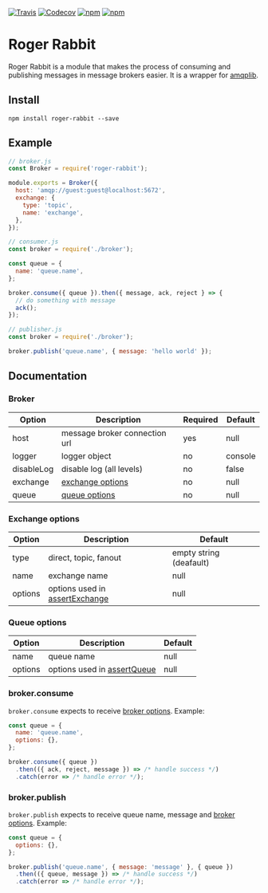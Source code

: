 [![Travis](https://img.shields.io/travis/ignicaodigitalbr/roger-rabbit.svg?style=flat-square)](https://travis-ci.org/ignicaodigitalbr/roger-rabbit/builds)
[![Codecov](https://img.shields.io/codecov/c/github/ignicaodigitalbr/roger-rabbit.svg?style=flat-square)](https://codecov.io/gh/ignicaodigitalbr/roger-rabbit/)
[![npm](https://img.shields.io/npm/v/roger-rabbit.svg?style=flat-square)](https://www.npmjs.com/package/roger-rabbit)
[![npm](https://img.shields.io/npm/dt/roger-rabbit.svg?style=flat-square)](https://www.npmjs.com/package/roger-rabbit)

# Roger Rabbit

Roger Rabbit is a module that makes the process of consuming and publishing messages in message brokers easier. It is a wrapper for [amqplib](https://www.squaremobius.net/amqp.node/).

## Install

```shell
npm install roger-rabbit --save
```

## Example

```javascript
// broker.js
const Broker = require('roger-rabbit');

module.exports = Broker({
  host: 'amqp://guest:guest@localhost:5672',
  exchange: {
    type: 'topic',
    name: 'exchange',
  },
});
```

```javascript
// consumer.js
const broker = require('./broker');

const queue = {
  name: 'queue.name',
};

broker.consume({ queue }).then({ message, ack, reject } => {
  // do something with message
  ack();
});
```

```javascript
// publisher.js
const broker = require('./broker');

broker.publish('queue.name', { message: 'hello world' });
```

## Documentation

### Broker

| Option     | Description                           | Required  | Default |
| -----------|---------------------------------------|-----------|---------|
| host       | message broker connection url         | yes       | null    |
| logger     | logger object                         | no        | console |
| disableLog | disable log (all levels)              | no        | false   |
| exchange   | [exchange options](#exchange-options) | no        | null    |
| queue      | [queue options](#queue-options)       | no        | null    |


### Exchange options

| Option  | Description                                                                                                     | Default                 |
| --------|-----------------------------------------------------------------------------------------------------------------|-------------------------|
| type    | direct, topic, fanout                                                                                           | empty string (deafault) |
| name    | exchange name                                                                                                   | null                    |
| options | options used in [assertExchange](http://www.squaremobius.net/amqp.node/channel_api.html#channel_assertExchange) | null                    |

### Queue options

| Option  | Description                                                                                               | Default |
| --------|-----------------------------------------------------------------------------------------------------------|---------|
| name    | queue name                                                                                                | null    |
| options | options used in [assertQueue](http://www.squaremobius.net/amqp.node/channel_api.html#channel_assertQueue) | null    |

### broker.consume

`broker.consume` expects to receive [broker options](#broker). Example:

```javascript
const queue = {
  name: 'queue.name',
  options: {},
};

broker.consume({ queue })
  .then(({ ack, reject, message }) => /* handle success */)
  .catch(error => /* handle error */);
```

### broker.publish

`broker.publish` expects to receive queue name, message and [broker options](#broker). Example:

```javascript
const queue = {
  options: {},
};

broker.publish('queue.name', { message: 'message' }, { queue })
  .then(({ queue, message }) => /* handle success */)
  .catch(error => /* handle error */);
```
